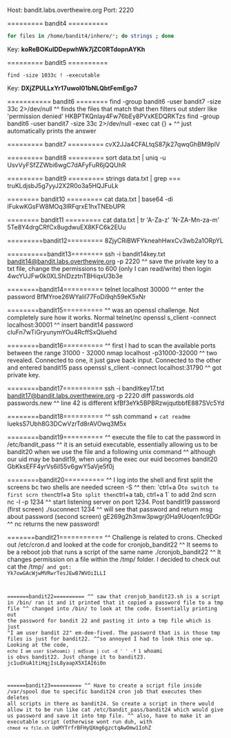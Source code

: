 Host: bandit.labs.overthewire.org
Port: 2220

========= bandit4 ==========

```bash
for files in /home/bandit4/inhere/*; do strings ; done
```
Key: **koReBOKuIDDepwhWk7jZC0RTdopnAYKh**

========= bandit5 ==========
```
find -size 1033c ! -executable
```
Key: **DXjZPULLxYr17uwoI01bNLQbtFemEgo7**

=========== bandit6 ========
find -group bandit6 -user bandit7 -size 33c 2>/dev/null
^^ finds the files that match that then filters out stderr like 'permission denied' 
HKBPTKQnIay4Fw76bEy8PVxKEDQRKTzs
find -group bandit6 -user bandit7 -size 33c 2>/dev/null -exec cat {} +
^^ just automatically prints the answer

========= bandit7 =========
cvX2JJa4CFALtqS87jk27qwqGhBM9plV

========= bandit8 =========
sort data.txt | uniq -u
UsvVyFSfZZWbi6wgC7dAFyFuR6jQQUhR

========= bandit9 =========
strings data.txt | grep ===
truKLdjsbJ5g7yyJ2X2R0o3a5HQJFuLk

======== bandit10 =========
cat data.txt | base64 -di
IFukwKGsFW8MOq3IRFqrxE1hxTNEbUPR

======== bandit11 =========
cat data.txt | tr 'A-Za-z' 'N-ZA-Mn-za-m'
5Te8Y4drgCRfCx8ugdwuEX8KFC6k2EUu

=========bandit12=========
8ZjyCRiBWFYkneahHwxCv3wb2a1ORpYL

==========bandit13========
ssh -i bandit14key.txt bandit14@bandit.labs.overthewire.org -p 2220
^^ save the private key to a txt file, change the permissions to 600 (only I can read/write) then login
4wcYUJFw0k0XLShlDzztnTBHiqxU3b3e

========bandit14==========
telnet localhost 30000
^^ enter the password
BfMYroe26WYalil77FoDi9qh59eK5xNr

========bandit15==========
^^ was an openssl challenge. Not completely sure how it works. Normal telnet/nc 
openssl s_client -connect localhost:30001
^^ insert bandit14 password
cluFn7wTiGryunymYOu4RcffSxQluehd

========bandit16==========
^^ first I had to scan the available ports between the range 31000 - 32000
nmap localhost -p31000-32000
^^ two revealed. Connected to one, it just gave back input. Connected to the other and entered bandit15 pass
openssl s_client -connect localhost:31790
^^ got private key.

========bandit17==========
ssh -i banditkey17.txt bandit17@bandit.labs.overthewire.org -p 2220
diff passwords.old passwords.new 
^^ line 42 is different
kfBf3eYk5BPBRzwjqutbbfE887SVc5Yd

========bandit18==========
^^ ssh command + `cat readme`
IueksS7Ubh8G3DCwVzrTd8rAVOwq3M5x

========bandit19==========
^^ execute the file to cat the password in /etc/bandit_pass
^^ it is an setuid executable, essentially allowing us to be bandit20 when we use the file and a following unix command
^^ although our uid may be bandit19, when using the exec our euid becomes bandit20
GbKksEFF4yrVs6il55v6gwY5aVje5f0j

========bandit20==========
^^ I log into the shell and first split the screens bc two shells are needed
screen -S ^^ then: 'ctrl+a 0` to switch to first scrn then `ctrl+a S` to split then `ctrl+a tab, ctrl+a 1` to add 2nd scrn
nc -l -p 1234 ^^ start listening server on port 1234. Post bandit19 password (first screen)
./suconnect 1234 ^^ will see that password and return msg about password (second screen)
gE269g2h3mw3pwgrj0Ha9Uoqen1c9DGr ^^ nc returns the new password!

=======bandit21===========
^^ Challenge is related to crons. Checked out /etc/cron.d and looked at the code for cronjob_bandit22
^^ It seems to be a reboot job that runs a script of the same name ./cronjob_bandit22
^^ It changes permission on a file within the /tmp/ folder. I decided to check out cat the /tmp/<code> and got:
Yk7owGAcWjwMVRwrTesJEwB7WVOiILLI

=======bandit22==========
^^ saw that cronjob_bandit23.sh is a script in /bin/ ran it and it printed that it copied a password file to a tmp file
^^ changed into /bin/ to look at the code. Essentially printing out the password for bandit 22 and pasting it into a tmp file which is just "I am user bandit 22" em-dee-fived. The password that is in those tmp files is just for bandit22.
^^so annoyed I had to look this one up. Looking at the code, `echo I am user $(whoami) | md5sum | cut -d ' ' -f 1` whoami is obvs bandit22. Just change it to bandit23.
jc1udXuA1tiHqjIsL8yaapX5XIAI6i0n

======bandit23==========
^^ Have to create a script file inside /var/spool due to specific bandit24 cron job that executes then deletes all scripts in there as bandit24. So create a script in there would allow it to be run like cat /etc/bandit_pass/bandit24 which would give us password and save it into tmp file.
^^ also, have to make it an executable script (otherwise wont run duh, with `chmod +x file.sh`
UoMYTrfrBFHyQXmg6gzctqAwOmw1IohZ 
